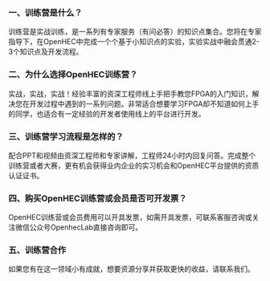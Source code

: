 ### 一、训练营是什么？

训练营是实战训练，是一系列有专家服务（有问必答）的知识点集合。您将在专家指导下，在OpenHEC中完成一个个基于小知识点的实验，实验实战中融会贯通2-3个知识点及开发流程。

### 二、为什么选择OpenHEC训练营？

实战，实战，实战！经验丰富的资深工程师线上手把手教您FPGA的入门知识，解决您在开发过程中遇到的一系列问题。非常适合想要学习FPGA却不知道如何上手的同学，也适合有一定经验的开发者使用线上的平台进行开发。

### 三、训练营学习流程是怎样的？

配合PPT和视频由资深工程师和专家讲解，工程师24小时内回复问答。完成整个训练营或者大赛，更有机会获得业内企业的实习机会和OpenHEC平台提供的资质认证证书。

### 四、购买OpenHEC训练营或会员是否可开发票？

OpenHEC训练营或会员费用可以开具发票，如需开具发票，可联系客服咨询或关注微信公众号OpenhecLab直接咨询即可。

### 五、训练营合作

如果您有在这一领域小有成就，想要资源分享并获取更快的收益，请联系我们。



